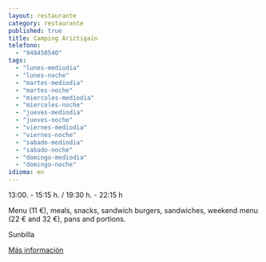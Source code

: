 ```yaml
---
layout: restaurante
category: restaurante
published: true
title: Camping Ariztigain
telefono:
  - "948450540"
tags:
  - "lunes-mediodia"
  - "lunes-noche"
  - "martes-mediodia"
  - "martes-noche"
  - "miercoles-mediodia"
  - "miercoles-noche"
  - "jueves-mediodia"
  - "jueves-noche"
  - "viernes-mediodia"
  - "viernes-noche"
  - "sabado-mediodia"
  - "sabado-noche"
  - "domingo-mediodia"
  - "domingo-noche"
idioma: en
---
```


13:00. - 15:15 h. / 19:30 h. - 22:15 h

Menu (11 €), meals, snacks, sandwich burgers, sandwiches, weekend menu (22 € and 32 €), pans and portions.

Sunbilla

[Más información](http://www.consorciobertiz.org/consorcio/dondecomer/restaurantes/sunbilla-es-0-190/restaurante-camping-ariztigain.html)
